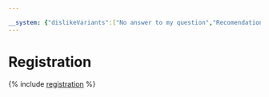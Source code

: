 ```yaml
---

__system: {"dislikeVariants":["No answer to my question","Recomendations didn't help","The content doesn't match title","Other"]}
---
```

# Registration

{% include [registration](../../_includes/marketplace/registration.md) %}

